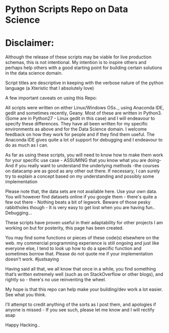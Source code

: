 # Python Scripts Repo on Data Science

# Disclaimer:
Although the release of these scripts may be viable for live production schemas, this is not intentional. My intention is to inspire others and perhaps help others with a good starting point for building certain solutions in the data science domain.

Script titles are descriptive in keeping with the verbose nature of the python language (a Xteristic that I absolutely love)

A few important caveats on using this Repo:

All scripts were written on either Linux/Windows OSs.., using Anaconda IDE, gedit and sometimes recently, Geany. Most of these are written in
Python3. (Some are in Python27 - Linux gedit in this case) and I will endeavour to specify these differences.
They have all been written for my specific environments as above and for the Data Science domain.
I welcome feedback on how they work for people and if they find them useful.
The Anaconda IDE gives quite a lot of support for debugging and I endeavour to do as much as I can.

As far as using these scripts, you will need to know how to make them work for your specific use case - ASSUMING that you know what you are doing-
And if you really want to understand the underlying methods -the courses on datacamp are as good as any other out there.
If necessary, I can surely try to explain a concept based on my understanding and possibly some implementation


Please note that, the data sets are not available here. Use your own data. You will however find datasets online if you google them - there's quite a few out there - Nothing beats a bit of legwork.  Beware of those pesky rabbitholes though - It is very easy to get lost when you are having fun.. Debugging...

These scripts have proven useful in their adaptability for other projects I am working on but for posterity, this page has been created.

You may find some functions or pieces of these code(s) elsewhere on the web. my commercial programming
experience is still ongoing and just like everyone else, I tend to look up how to do a specific function and sometimes borrow that.
Please do not quote me if your implementation doesn't work. #justsaying

Having said all that, we all know that once in a while, you find something that’s written extremely well (such as on StackOverflow or other blogs), and rightly so - there's no use reinventing the wheel.

 My hope is that this repo can help make your building/dev work a lot easier. See what you think.

I’ll attempt to credit anything of the sorts as I post them, and apologies if anyone is missed - If you see such, please let me know and I will rectify asap

Happy Hacking..
